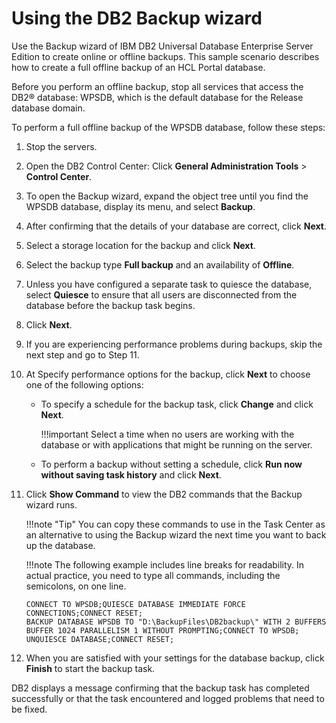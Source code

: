 # Using the DB2 Backup wizard

Use the Backup wizard of IBM DB2 Universal Database Enterprise Server Edition to create online or offline backups. This sample scenario describes how to create a full offline backup of an HCL Portal database.

Before you perform an offline backup, stop all services that access the DB2® database: WPSDB, which is the default database for the Release database domain.

To perform a full offline backup of the WPSDB database, follow these steps:

1.  Stop the servers.

2.  Open the DB2 Control Center: Click **General Administration Tools** \> **Control Center**.

3.  To open the Backup wizard, expand the object tree until you find the WPSDB database, display its menu, and select **Backup**.

4.  After confirming that the details of your database are correct, click **Next**.

5.  Select a storage location for the backup and click **Next**.

6.  Select the backup type **Full backup** and an availability of **Offline**.

7.  Unless you have configured a separate task to quiesce the database, select **Quiesce** to ensure that all users are disconnected from the database before the backup task begins.

8.  Click **Next**.

9.  If you are experiencing performance problems during backups, skip the next step and go to Step 11.

10. At Specify performance options for the backup, click **Next** to choose one of the following options:

    -   To specify a schedule for the backup task, click **Change** and click **Next**.

        !!!important
            Select a time when no users are working with the database or with applications that might be running on the server.

    -   To perform a backup without setting a schedule, click **Run now without saving task history** and click **Next**.
11. Click **Show Command** to view the DB2 commands that the Backup wizard runs.

    !!!note "Tip"
        You can copy these commands to use in the Task Center as an alternative to using the Backup wizard the next time you want to back up the database.

    !!!note
        The following example includes line breaks for readability. In actual practice, you need to type all commands, including the semicolons, on one line.

    ```
    CONNECT TO WPSDB;QUIESCE DATABASE IMMEDIATE FORCE CONNECTIONS;CONNECT RESET;
    BACKUP DATABASE WPSDB TO "D:\BackupFiles\DB2backup\" WITH 2 BUFFERS 
    BUFFER 1024 PARALLELISM 1 WITHOUT PROMPTING;CONNECT TO WPSDB;
    UNQUIESCE DATABASE;CONNECT RESET;
    
    ```

12. When you are satisfied with your settings for the database backup, click **Finish** to start the backup task.

DB2 displays a message confirming that the backup task has completed successfully or that the task encountered and logged problems that need to be fixed.


